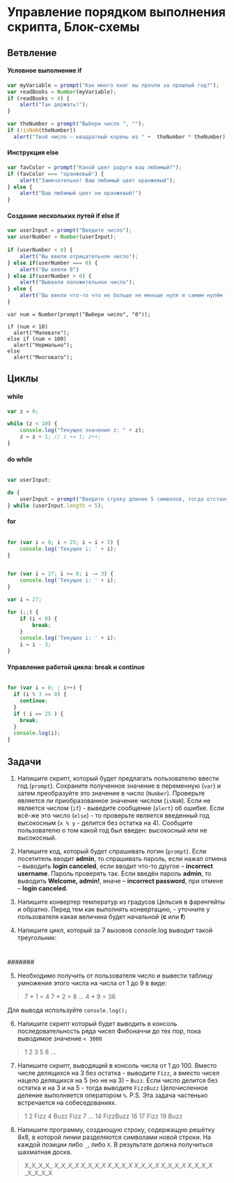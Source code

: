 # Управление порядком выполнения скрипта, Блок-схемы

## Ветвление

#### Условное выполнение **if**

```javascript
var myVariable = prompt("Как много книг вы прочли за прошлый год?");    
var readBooks = Number(myVariable);    
if (readBooks > 4) {  
    alert("Так держать!");  
}
```

```javascript
var theNumber = prompt("Выбери число ", "");
if (!isNaN(theNumber))
  alert("Твоё число – квадратный корень из " +  theNumber * theNumber);
```


#### Инструкция **else**

```javascript
var favColor = prompt("Какой цвет радуги ваш любимый?");      
if (favColor === "оранжевый") {  
    alert("Замечательно! Ваш любимый цвет оранжевый");  
} else {
    alert("Ваш любимый цвет не оранжевый!")
}
```

#### Создание нескольких путей **if else if**

```javascript
var userInput = prompt("Введите число");
var userNumber = Number(userInput);
      
if (userNumber < 0) {  
    alert("Вы ввели отрицательное число");  
} else if(userNumber === 0) {
    alert("Вы ввели 0")
} else if(userNumber > 0) {
    alert("Выввели положительное число");  
} else {
    alert("Вы ввели что-то что не больше не меньше нуля и самим нулём тоже не является. Ох.");
}
```

```
var num = Number(prompt("Выбери число", "0"));

if (num < 10)
  alert("Маловато");
else if (num < 100)
  alert("Нормально");
else
  alert("Многовато");
```


## Циклы

#### **while**

```javascript
var z = 0; 

while (z < 10) {
    console.log("Текущее значение z: " + z);
    z = z + 1; // z += 1; z++;
}
```

#### **do while**

```javascript

var userInput;

do {
    userInput = prompt("Введите строку длинее 5 символов, тогда отстану");
} while (userInput.length < 5);

```

#### **for**

```javascript

for (var i = 0; i < 25; i = i + 5) {
    console.log('Текущее i: ' + i);
}

```

```javascript

for (var i = 27; i >= 0; i -= 3) {
    console.log('Текущее i: ' + i);
}

```

```javascript
var i = 27;

for (;;) {
    if (i < 0) {
        break;
    }
    console.log('Текущее i: ' + i);
    i = i - 3;
}
```

#### Управление работой цикла: **break** и **continue**

```javascript

for (var i = 0; ; i++) {
  if (i % 3 == 0) {
    continue;
  }
  if ( i == 25 ) {
    break;
  }
  console.log(i);
}

```

## Задачи

1. Напишите скрипт, который будет предлагать пользователю ввести год (`prompt`). Сохраните полученное значение в переменную (`var`) и затем преобразуйте это значение в число (`Number`). Проверьте является ли приобразованное значение числом (`isNaN`). Если не является числом (`if`) - выведите сообщение (`alert`) об ошибке. Если всё-же это число (`else`) - то проверьте является введенный год высокосным (`x % y` - делится без остатка на 4). Сообщите пользователю о том какой год был введен: высокосный или не высокосный.

2. Напишите код, который будет спрашивать логин (`prompt`). Если посетитель вводит **admin**, то спрашивать пароль,
 если нажал отмена – выводить **login canceled**, если вводит что-то другое – **incorrect username**. 
 Пароль проверять так. Если введён пароль **admin**, то выводить **Welcome, admin!**, иначе – **incorrect password**,
  при отмене – **login canceled**.
  
3. Напишите конвертер температур из градусов Цельсия в фаренгейты и обратно. Перед тем как выполнять конвертацию, - уточните у пользователя какая величина будет начальной (**c** или **f**)
4. Напишите цикл, который за 7 вызовов console.log выводит такой треугольник:
>#
##
###
####
#####
######
#######

5. Необходимо получить от пользователя число и вывести таблицу умножения этого числа на числа от 1 до 9 в виде:
> 7 * 1 = 4
7 * 2 = 8
... 
4 * 9 = 36 

Для вывода используйте `console.log();`
   
6. Напишите скрипт который будет выводить в консоль последовательность ряда чисел Фибоначчи до тех пор, 
пока выводимое значение `< 3000`
>1
 2
 3
 5
 8
...

7. Напишите скрипт, выводящий в консоль числа от 1 до 100. Вместо числе делящихся на 3 без остатка - выводите `Fizz`,
а вместо чисел нацело делящихся на 5 (но не на 3) – `Buzz`. Если число делится без остатка и на 3 и на 5  - тогда выводите `FizzBuzz`
Целочисленное деление выполняется оператором `%`. P.S. Эта задача частенько встречается на собеседованиях.
>1
2
Fizz
4
Buzz
Fizz
7
...
14
FizzBuzz
16
17
Fizz
19
Buzz

8. Напишите программу, создающую строку, содержащую решётку 8х8, в которой линии разделяются символами новой строки. На каждой позиции либо `_`, либо `X`. В результате должна получиться шахматная доска.
>X_X_X_X_
_X_X_X_X
X_X_X_X_
_X_X_X_X
X_X_X_X_
_X_X_X_X
X_X_X_X_
_X_X_X_X

